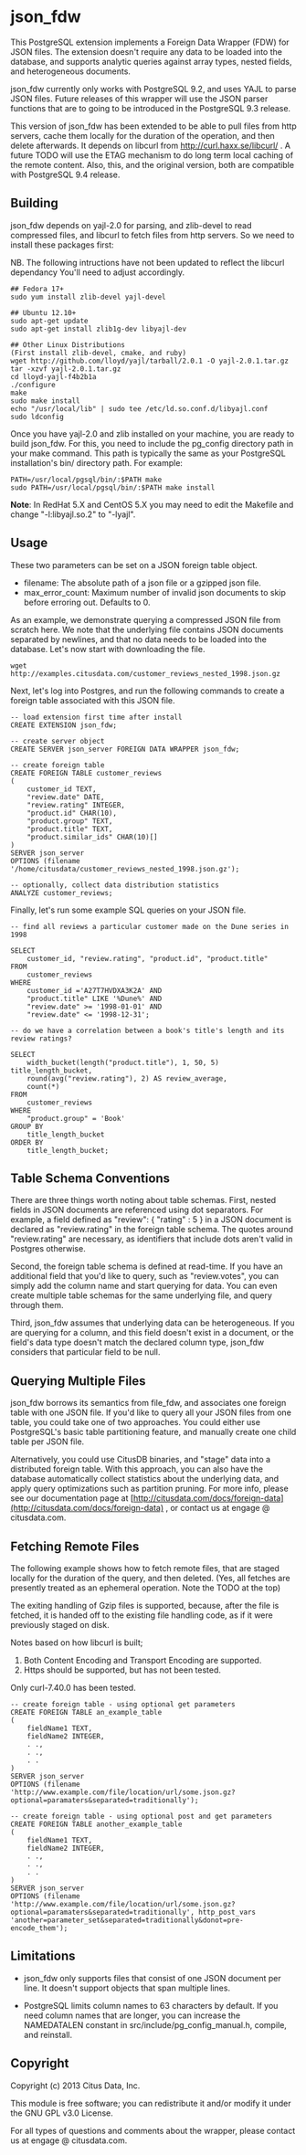 json_fdw
========

This PostgreSQL extension implements a Foreign Data Wrapper (FDW) for JSON
files. The extension doesn't require any data to be loaded into the database,
and supports analytic queries against array types, nested fields, and
heterogeneous documents.

json\_fdw currently only works with PostgreSQL 9.2, and uses YAJL to parse JSON
files. Future releases of this wrapper will use the JSON parser functions that
are to going to be introduced in the PostgreSQL 9.3 release.

This version of json\_fdw has been extended to be able to pull files from http
servers, cache them locally for the duration of the operation, and then delete
afterwards. It depends on libcurl from http://curl.haxx.se/libcurl/ . A future
TODO will use the ETAG mechanism to do long term local caching of the remote
content.
Also, this, and the original version, both are compatible with PostgreSQL 9.4
release.


Building
--------

json\_fdw depends on yajl-2.0 for parsing, and zlib-devel to read compressed
files, and libcurl to fetch files from http servers.
So we need to install these packages first:

NB. The following intructions have not been updated to reflect the libcurl dependancy
You'll need to adjust accordingly.

    ## Fedora 17+
    sudo yum install zlib-devel yajl-devel

    ## Ubuntu 12.10+
    sudo apt-get update
    sudo apt-get install zlib1g-dev libyajl-dev

    ## Other Linux Distributions
    (First install zlib-devel, cmake, and ruby)
    wget http://github.com/lloyd/yajl/tarball/2.0.1 -O yajl-2.0.1.tar.gz
    tar -xzvf yajl-2.0.1.tar.gz
    cd lloyd-yajl-f4b2b1a
    ./configure
    make
    sudo make install
    echo "/usr/local/lib" | sudo tee /etc/ld.so.conf.d/libyajl.conf
    sudo ldconfig

Once you have yajl-2.0 and zlib installed on your machine, you are ready to build
json\_fdw. For this, you need to include the pg\_config directory path in your
make command. This path is typically the same as your PostgreSQL installation's
bin/ directory path. For example:

    PATH=/usr/local/pgsql/bin/:$PATH make
    sudo PATH=/usr/local/pgsql/bin/:$PATH make install

**Note**: In RedHat 5.X and CentOS 5.X you may need to edit the Makefile and change "-l:libyajl.so.2" to "-lyajl".

Usage
-----

These two parameters can be set on a JSON foreign table object.

 * filename: The absolute path of a json file or a gzipped json file.
 * max\_error\_count: Maximum number of invalid json documents to skip before
   erroring out. Defaults to 0.

As an example, we demonstrate querying a compressed JSON file from scratch
here. We note that the underlying file contains JSON documents separated by
newlines, and that no data needs to be loaded into the database. Let's now start
with downloading the file.

    wget http://examples.citusdata.com/customer_reviews_nested_1998.json.gz

Next, let's log into Postgres, and run the following commands to create a
foreign table associated with this JSON file.

    -- load extension first time after install
    CREATE EXTENSION json_fdw;

    -- create server object
    CREATE SERVER json_server FOREIGN DATA WRAPPER json_fdw;

    -- create foreign table
    CREATE FOREIGN TABLE customer_reviews
    (
        customer_id TEXT,
        "review.date" DATE,
        "review.rating" INTEGER,
        "product.id" CHAR(10),
        "product.group" TEXT,
        "product.title" TEXT,
        "product.similar_ids" CHAR(10)[]
    )
    SERVER json_server
    OPTIONS (filename '/home/citusdata/customer_reviews_nested_1998.json.gz');

    -- optionally, collect data distribution statistics
    ANALYZE customer_reviews;

Finally, let's run some example SQL queries on your JSON file.

    -- find all reviews a particular customer made on the Dune series in 1998

    SELECT
        customer_id, "review.rating", "product.id", "product.title"
    FROM
        customer_reviews
    WHERE
        customer_id ='A27T7HVDXA3K2A' AND
        "product.title" LIKE '%Dune%' AND
        "review.date" >= '1998-01-01' AND
        "review.date" <= '1998-12-31';

    -- do we have a correlation between a book's title's length and its review ratings?

    SELECT
        width_bucket(length("product.title"), 1, 50, 5) title_length_bucket,
        round(avg("review.rating"), 2) AS review_average,
        count(*)
    FROM
        customer_reviews
    WHERE
        "product.group" = 'Book'
    GROUP BY
        title_length_bucket
    ORDER BY
        title_length_bucket;


Table Schema Conventions
------------------------

There are three things worth noting about table schemas. First, nested fields in
JSON documents are referenced using dot separators. For example, a field defined
as "review": { "rating" : 5 } in a JSON document is declared as "review.rating"
in the foreign table schema. The quotes around "review.rating" are necessary, as
identifiers that include dots aren't valid in Postgres otherwise.

Second, the foreign table schema is defined at read-time. If you have an
additional field that you'd like to query, such as "review.votes", you can
simply add the column name and start querying for data. You can even create
multiple table schemas for the same underlying file, and query through them.

Third, json\_fdw assumes that underlying data can be heterogeneous. If you are
querying for a column, and this field doesn't exist in a document, or the
field's data type doesn't match the declared column type, json\_fdw considers
that particular field to be null.


Querying Multiple Files
-----------------------

json\_fdw borrows its semantics from file\_fdw, and associates one foreign table
with one JSON file. If you'd like to query all your JSON files from one table,
you could take one of two approaches. You could either use PostgreSQL's basic
table partitioning feature, and manually create one child table per JSON file.

Alternatively, you could use CitusDB binaries, and "stage" data into a
distributed foreign table. With this approach, you can also have the database
automatically collect statistics about the underlying data, and apply query
optimizations such as partition pruning. For more info, please see our
documentation page at [http://citusdata.com/docs/foreign-data](http://citusdata.com/docs/foreign-data)
, or contact us at engage @ citusdata.com.


Fetching Remote Files
---------------------
The following example shows how to fetch remote files, that are staged locally
for the duration of the query, and then deleted. (Yes, all fetches are presently
treated as an ephemeral operation. Note the TODO at the top)

The exiting handling of Gzip files is supported, because, after the file is fetched, it
is handed off to the existing file handling code, as if it were previously staged on disk.

Notes based on how libcurl is built;
1. Both Content Encoding and Transport Encoding are supported.
2. Https should be supported, but has not been tested.

Only curl-7.40.0 has been tested.

    -- create foreign table - using optional get parameters
    CREATE FOREIGN TABLE an_example_table
    (
        fieldName1 TEXT,
        fieldName2 INTEGER,
        . .,
        . .,
        . .
    )
    SERVER json_server
    OPTIONS (filename 'http://www.example.com/file/location/url/some.json.gz?optional=paramaters&separated=traditionally');

    -- create foreign table - using optional post and get parameters
    CREATE FOREIGN TABLE another_example_table
    (
        fieldName1 TEXT,
        fieldName2 INTEGER,
        . .,
        . .,
        . .
    )
    SERVER json_server
    OPTIONS (filename 'http://www.example.com/file/location/url/some.json.gz?optional=paramaters&separated=traditionally', http_post_vars 'another=parameter_set&separated=traditionally&donot=pre-encode_them');


Limitations
-----------

* json\_fdw only supports files that consist of one JSON document per line. It
  doesn't support objects that span multiple lines.

* PostgreSQL limits column names to 63 characters by default. If you need column
  names that are longer, you can increase the NAMEDATALEN constant in
  src/include/pg\_config\_manual.h, compile, and reinstall.


Copyright
---------

Copyright (c) 2013 Citus Data, Inc.

This module is free software; you can redistribute it and/or modify it under the
GNU GPL v3.0 License.

For all types of questions and comments about the wrapper, please contact us at
engage @ citusdata.com.
